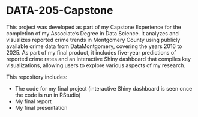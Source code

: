 # DATA-205-Capstone
This project was developed as part of my Capstone Experience for the completion of my Associate’s Degree in Data Science. It analyzes and visualizes reported crime trends in Montgomery County using publicly available crime data from DataMontgomery, covering the years 2016 to 2025. As part of my final product, it includes five-year predictions of reported crime rates and an interactive Shiny dashboard that compiles key visualizations, allowing users to explore various aspects of my research.

This repository includes:
- The code for my final project (interactive Shiny dashboard is seen once the code is run in RStudio)
- My final report
- My final presentation
